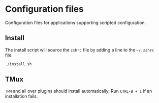 # Configuration files

Configuration files for applications supporting scripted configuration.

## Install

The install script will source the `zshrc` file by adding a line to the `~/.zshrc` file.

```bash
./install.sh
```

## TMux

`TPM` and all over plugins should install automatically. Run `CTRL-B + I` if an installation fails.
